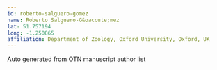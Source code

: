 ```yaml
---
id: roberto-salguero-gomez
name: Roberto Salguero-G&oaccute;mez
lat: 51.757194
long: -1.250865
affiliation: Department of Zoology, Oxford University, Oxford, UK
---
```


Auto generated from OTN manuscript author list
